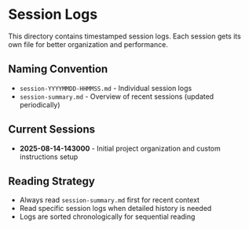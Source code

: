 # Session Logs

This directory contains timestamped session logs. Each session gets its own file for better organization and performance.

## Naming Convention
- `session-YYYYMMDD-HHMMSS.md` - Individual session logs
- `session-summary.md` - Overview of recent sessions (updated periodically)

## Current Sessions
- **2025-08-14-143000** - Initial project organization and custom instructions setup

## Reading Strategy
- Always read `session-summary.md` first for recent context
- Read specific session logs when detailed history is needed
- Logs are sorted chronologically for sequential reading
